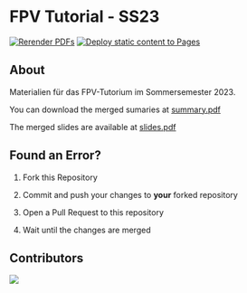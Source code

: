 # FPV Tutorial - SS23

[![Rerender PDFs](https://github.com/ManuelLerchner/fpv-tutorial-ss23/actions/workflows/render.yml/badge.svg)](https://github.com/ManuelLerchner/subject/actions/workflows/render.yml)
[![Deploy static content to Pages](https://github.com/ManuelLerchner/fpv-tutorial-ss23/actions/workflows/static.yml/badge.svg)](https://github.com/ManuelLerchner/subject/actions/workflows/static.yml)

## About

Materialien für das FPV-Tutorium im Sommersemester 2023.

You can download the merged sumaries at [summary.pdf](https://manuellerchner.github.io/fpv-tutorial-SS23/summary.pdf)

The merged slides are available at [slides.pdf](https://manuellerchner.github.io/fpv-tutorial-SS23/slides.pdf)

## Found an Error?

1. Fork this Repository

2. Commit and push your changes to **your** forked repository

3. Open a Pull Request to this repository

4. Wait until the changes are merged

## Contributors

<a href="https://github.com/ManuelLerchner/fpv-tutorial-ss23/graphs/contributors">
  <img src="https://contrib.rocks/image?repo=ManuelLerchner/fpv-tutorial-ss23" />
</a>
